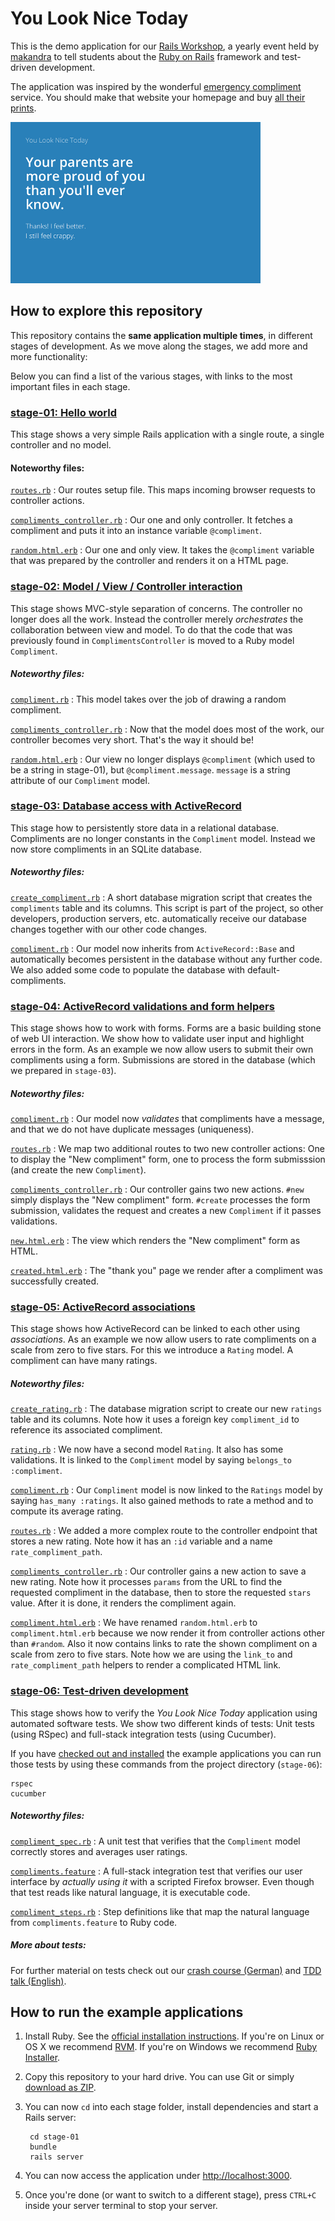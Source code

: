 You Look Nice Today
===================

This is the demo application for our [Rails Workshop](http://railsworkshop.makandra.de), a yearly event
held by [makandra](http://www.makandra.com/) to tell students about
the [Ruby on Rails](http://rubyonrails.org/) framework and test-driven development.

The application was inspired by the wonderful [emergency compliment](http://emergencycompliment.com/) service.
You should make that website your homepage and buy [all their prints](http://society6.com/emergencycompliment).

![Screenshot of You Look Nice Today](screenshot.png)


How to explore this repository
------------------------------

This repository contains the **same application multiple times**, in different stages of development.
As we move along the stages, we add more and more functionality:

Below you can find a list of the various stages, with links to the most important files in each stage.


### [stage-01: Hello world](stage-01)

This stage shows a very simple Rails application with a single route, a single controller and no model.

#### Noteworthy files:

[`routes.rb`](stage-01/config/routes.rb)
: Our routes setup file. This maps incoming browser requests to controller actions.

[`compliments_controller.rb`](stage-01/app/controllers/compliments_controller.rb)
: Our one and only controller. It fetches a compliment and puts it into an instance variable `@compliment`.

[`random.html.erb`](stage-01/app/views/compliments/random.html.erb)
: Our one and only view. It takes the `@compliment` variable that was prepared by the controller and renders it on a HTML page.


### [stage-02: Model / View / Controller interaction](stage-02)

This stage shows MVC-style separation of concerns. The controller no longer does all the work.
Instead the controller merely *orchestrates* the collaboration between view and model.
To do that the code that was previously found in `ComplimentsController` is moved to a Ruby model `Compliment`.

##### Noteworthy files:

[`compliment.rb`](stage-02/app/models/compliment.rb)
: This model takes over the job of drawing a random compliment.

[`compliments_controller.rb`](stage-02/app/controllers/compliments_controller.rb)
: Now that the model does most of the work, our controller becomes very short. That's the way it should be!

[`random.html.erb`](stage-02/app/views/compliments/random.html.erb)
: Our view no longer displays `@compliment` (which used to be a string in stage-01), but `@compliment.message`. `message` is a string attribute of our `Compliment` model.


### [stage-03: Database access with ActiveRecord](stage-03)

This stage how to persistently store data in a relational database.
Compliments are no longer constants in the `Compliment` model.
Instead we now store compliments in an SQLite database.

##### Noteworthy files:

[`create_compliment.rb`](stage-03/db/migrate/20140120143812_create_compliment.rb)
: A short database migration script that creates the `compliments` table and its columns.
  This script is part of the project, so other developers, production servers, etc. automatically
  receive our database changes together with our other code changes.

[`compliment.rb`](stage-03/app/models/compliment.rb)
: Our model now inherits from `ActiveRecord::Base` and automatically becomes persistent in the database without
  any further code. We also added some code to populate the database with default-compliments.


### [stage-04: ActiveRecord validations and form helpers](stage-04)

This stage shows how to work with forms. Forms are a basic building stone of web UI interaction.
We show how to validate user input and highlight errors in the form.
As an example we now allow users to submit their own compliments using a form. Submissions are stored
in the database (which we prepared in `stage-03`).

##### Noteworthy files:

[`compliment.rb`](stage-04/app/models/compliment.rb)
: Our model now *validates* that compliments have a message, and that we do not have duplicate messages (uniqueness).

[`routes.rb`](stage-04/config/routes.rb)
: We map two additional routes to two new controller actions: One to display the "New compliment" form,
  one to process the form submisssion (and create the new `Compliment`).
  
[`compliments_controller.rb`](stage-04/app/controllers/compliments_controller.rb)
: Our controller gains two new actions. `#new` simply displays the "New compliment" form.
  `#create` processes the form submission, validates the request and creates a new `Compliment`
  if it passes validations.

[`new.html.erb`](stage-04/app/views/compliments/new.html.erb)
: The view which renders the "New compliment" form as HTML.

[`created.html.erb`](stage-04/app/views/compliments/created.html.erb)
: The "thank you" page we render after a compliment was successfully created.

 
### [stage-05: ActiveRecord associations](stage-05)

This stage shows how ActiveRecord can be linked to each other using *associations*.
As an example we now allow users to rate compliments on a scale from zero to five stars.
For this we introduce a `Rating` model. A compliment can have many ratings.

##### Noteworthy files:

[`create_rating.rb`](stage-05/db/migrate/20140120155543_create_rating.rb)
: The database migration script to create our new `ratings` table and its columns.
  Note how it uses a foreign key `compliment_id` to reference its associated compliment.

[`rating.rb`](stage-05/app/models/rating.rb)
: We now have a second model `Rating`. It also has some validations. It is linked to the
  `Compliment` model by saying `belongs_to :compliment`.

[`compliment.rb`](stage-05/app/models/compliment.rb)
: Our `Compliment` model is now linked to the `Ratings` model by saying `has_many :ratings`.
  It also gained methods to rate a method and to compute its average rating.

[`routes.rb`](stage-05/config/routes.rb)
: We added a more complex route to the controller endpoint that stores a new rating.
  Note how it has an `:id` variable and a name `rate_compliment_path`.

[`compliments_controller.rb`](stage-05/app/controllers/compliments_controller.rb)
: Our controller gains a new action to save a new rating. Note how it processes `params` from the
  URL to find the requested compliment in the database, then to store the requested `stars` value.
  After it is done, it renders the compliment again.
  
[`compliment.html.erb`](stage-05/app/views/compliments/compliment.html.erb)
: We have renamed `random.html.erb` to `compliment.html.erb` because we now render
  it from controller actions other than `#random`. Also it now contains links to
  rate the shown compliment on a scale from zero to five stars. Note how we are using the `link_to` and
  `rate_compliment_path` helpers to render a complicated HTML link.


### [stage-06: Test-driven development](stage-06)

This stage shows how to verify the *You Look Nice Today* application using
automated software tests. We show two different kinds of tests: Unit tests (using RSpec)
and full-stack integration tests (using Cucumber).

If you have [checked out and installed](#how-to-run-the-example-applications) the example applications
you can run those tests by using these commands from the project directory (`stage-06`):

    rspec
    cucumber


##### Noteworthy files:

[`compliment_spec.rb`](stage-06/spec/models/compliment_spec.rb)
: A unit test that verifies that the `Compliment` model correctly stores and averages user ratings.

[`compliments.feature`](stage-06/features/compliments.feature)
: A full-stack integration test that verifies our user interface by *actually using it* with a scripted
  Firefox browser. Even though that test reads like natural language, it is executable code.
  
[`compliment_steps.rb`](stage-06/features/step_definitions/compliment_steps.rb)
: Step definitions like that map the natural language from `compliments.feature` to Ruby code.


##### More about tests:
  
For further material on tests check out our [crash course (German)](http://www.makandra.de/malennachzahlen/kurs/) and [TDD talk (English)](http://tdd.talks.makandra.com/).


How to run the example applications
-----------------------------------

1. Install Ruby. See the [official installation instructions](http://www.ruby-lang.org/en/installation#rvm).
   If you're on Linux or OS X we recommend [RVM](http://rvm.io/). If you're on Windows we recommend
   [Ruby Installer](http://rubyinstaller.org/).

2. Copy this repository to your hard drive. You can use Git or simply [download as ZIP](https://github.com/makandra/nice/archive/master.zip).

3. You can now `cd` into each stage folder, install dependencies and start a Rails server:

        cd stage-01
        bundle
        rails server

4. You can now access the application under <http://localhost:3000>.

5. Once you're done (or want to switch to a different stage), press `CTRL+C` inside your server terminal to stop your server.

